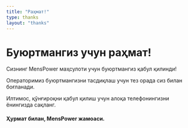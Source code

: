 ```yaml
---
title: "Раҳмат!"
type: thanks
layout: "thanks"
---
```


# Буюртмангиз учун раҳмат!

Сизнинг MensPower маҳсулоти учун буюртмангиз қабул қилинди!

Операторимиз буюртмангизни тасдиқлаш учун тез орада сиз билан боғланади.

Илтимос, қўнғироқни қабул қилиш учун алоқа телефонингизни ёнингизда сақланг.

 #### Ҳурмат билан, MensPower жамоаси.


